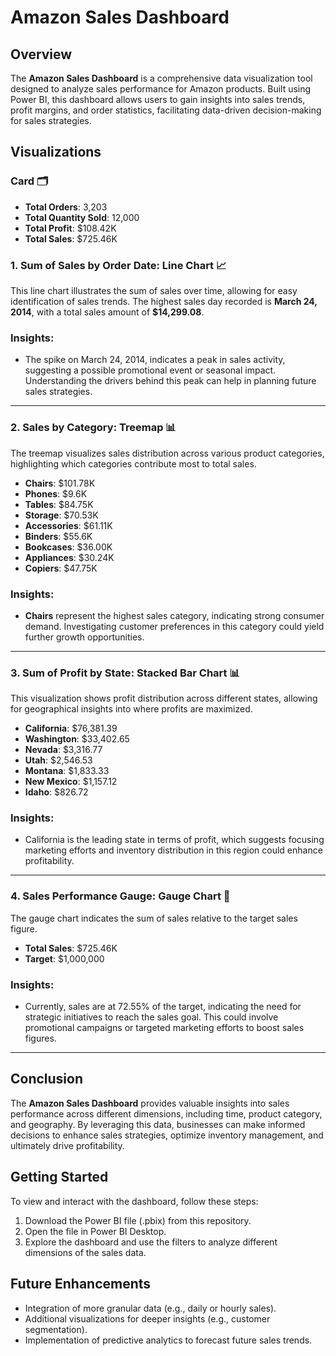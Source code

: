 # Amazon Sales Dashboard

## Overview

The **Amazon Sales Dashboard** is a comprehensive data visualization tool designed to analyze sales performance for Amazon products. Built using Power BI, this dashboard allows users to gain insights into sales trends, profit margins, and order statistics, facilitating data-driven decision-making for sales strategies.

## Visualizations
### **Card** 🗂️

- **Total Orders**: 3,203
- **Total Quantity Sold**: 12,000
- **Total Profit**: $108.42K
- **Total Sales**: $725.46K

### 1. **Sum of Sales by Order Date**: Line Chart 📈

This line chart illustrates the sum of sales over time, allowing for easy identification of sales trends. The highest sales day recorded is **March 24, 2014**, with a total sales amount of **$14,299.08**.

### Insights:
- The spike on March 24, 2014, indicates a peak in sales activity, suggesting a possible promotional event or seasonal impact. Understanding the drivers behind this peak can help in planning future sales strategies.

---

### 2. **Sales by Category**: Treemap 📊

The treemap visualizes sales distribution across various product categories, highlighting which categories contribute most to total sales.

- **Chairs**: $101.78K
- **Phones**: $9.6K
- **Tables**: $84.75K
- **Storage**: $70.53K
- **Accessories**: $61.11K
- **Binders**: $55.6K
- **Bookcases**: $36.00K
- **Appliances**: $30.24K
- **Copiers**: $47.75K

### Insights:
- **Chairs** represent the highest sales category, indicating strong consumer demand. Investigating customer preferences in this category could yield further growth opportunities.

---

### 3. **Sum of Profit by State**: Stacked Bar Chart 📊

This visualization shows profit distribution across different states, allowing for geographical insights into where profits are maximized.

- **California**: $76,381.39
- **Washington**: $33,402.65
- **Nevada**: $3,316.77
- **Utah**: $2,546.53
- **Montana**: $1,833.33
- **New Mexico**: $1,157.12
- **Idaho**: $826.72

### Insights:
- California is the leading state in terms of profit, which suggests focusing marketing efforts and inventory distribution in this region could enhance profitability.

---

### 4. **Sales Performance Gauge**: Gauge Chart 🎯

The gauge chart indicates the sum of sales relative to the target sales figure. 

- **Total Sales**: $725.46K
- **Target**: $1,000,000

### Insights:
- Currently, sales are at 72.55% of the target, indicating the need for strategic initiatives to reach the sales goal. This could involve promotional campaigns or targeted marketing efforts to boost sales figures.

---

## Conclusion

The **Amazon Sales Dashboard** provides valuable insights into sales performance across different dimensions, including time, product category, and geography. By leveraging this data, businesses can make informed decisions to enhance sales strategies, optimize inventory management, and ultimately drive profitability.

## Getting Started

To view and interact with the dashboard, follow these steps:

1. Download the Power BI file (.pbix) from this repository.
2. Open the file in Power BI Desktop.
3. Explore the dashboard and use the filters to analyze different dimensions of the sales data.

## Future Enhancements

- Integration of more granular data (e.g., daily or hourly sales).
- Additional visualizations for deeper insights (e.g., customer segmentation).
- Implementation of predictive analytics to forecast future sales trends.
